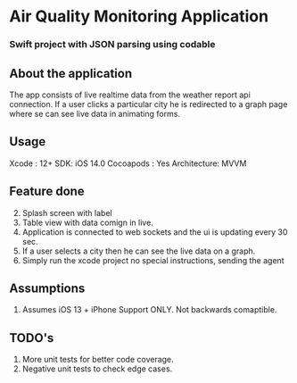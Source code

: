 # Air Quality Monitoring Application
### Swift project with JSON parsing using codable


## About the application
The app consists of live realtime data from the weather report api connection. If a user clicks a particular city he is redirected to a graph page where se can see live data in animating forms.

## Usage
Xcode : 12+
SDK: iOS 14.0
Cocoapods : Yes
Architecture: MVVM


## Feature done
2. Splash screen with label
3. Table view with data comign in live.
1. Application is connected to web sockets and the ui is updating every 30 sec.
4. If a user selects a city then he can see the live data on a graph.
5. Simply run the xcode project no special instructions, sending the agent



## Assumptions
1. Assumes iOS 13 + iPhone Support ONLY. Not backwards comaptible.


## TODO's

1. More unit tests for better code coverage.
2. Negative unit tests to check edge cases.
